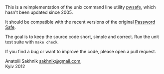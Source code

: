 This is a reimplementation of the unix command line utility
[pwsafe](http://nsd.dyndns.org/pwsafe/), which hasn't been updated
since 2005.

It should be compatible with the recent versions of the original
[Password Safe](http://passwordsafe.sourceforge.net/).

The goal is to keep the source code short, simple and correct.
Run the unit test suite with `make check`.

If you find a bug or want to improve the code, please open a pull request.

Anatolii Sakhnik <sakhnik@gmail.com>,  
Kyiv 2012
